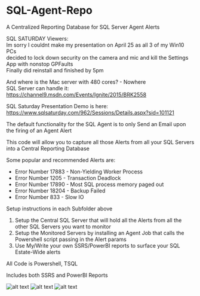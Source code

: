 # SQL-Agent-Repo
A Centralized Reporting Database for SQL Server Agent Alerts

SQL SATURDAY Viewers:<br>
Im sorry I couldnt make my presentation on April 25 as all 3 of my Win10 PCs<br>
decided to lock down security on the camera and mic and kill the Settings App with nonstop GPFaults<br>
Finally did reinstall and finished by 5pm<br>

And where is the Mac server with 480 cores? - Nowhere<br>
SQL Server can handle it:<br>
https://channel9.msdn.com/Events/Ignite/2015/BRK2558

SQL Saturday Presentation Demo is here:<br>
https://www.sqlsaturday.com/962/Sessions/Details.aspx?sid=101121

The default functionality for the SQL Agent is to only Send an Email upon the firing of an Agent Alert

This code will allow you to capture all those Alerts from all your SQL Servers into a Central Reporting Database

Some popular and recommended Alerts are:

* Error Number 17883 - Non-Yielding Worker Process
* Error Number 1205 - Transaction Deadlock
* Error Number 17890 - Most SQL process memory paged out
* Error Number 18204 - Backup Failed
* Error Number 833 - Slow IO

Setup instructions in each Subfolder above
1) Setup the Central SQL Server that will hold all the Alerts from all the other SQL Servers you want to monitor
2) Setup the Monitored Servers by installing an Agent Job that calls the Powershell script passing in the Alert params
3) Use My/Write your own SSRS/PowerBI reports to surface your SQL Estate-Wide alerts

All Code is Powershell, TSQL

Includes both SSRS and PowerBI Reports

![alt text](https://raw.githubusercontent.com/gwalkey/SQL-Agent-Repo/master/PowerBI.jpg)
![alt text](https://raw.githubusercontent.com/gwalkey/SQL-Agent-Repo/master/Summary.jpg)
![alt text](https://raw.githubusercontent.com/gwalkey/SQL-Agent-Repo/master/Details.jpg)
